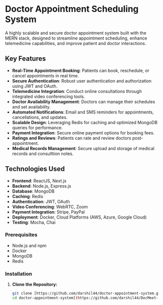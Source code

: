 # Doctor Appointment Scheduling System

A highly scalable and secure doctor appointment system built with the MERN stack, designed to streamline appointment scheduling, enhance telemedicine capabilities, and improve patient and doctor interactions.
  
## Key Features 

- **Real-Time Appointment Booking**: Patients can book, reschedule, or cancel appointments in real time.
- **Secure Authentication**: Robust user authentication and authorization using JWT and OAuth.
- **Telemedicine Integration**: Conduct online consultations through integrated video conferencing tools.
- **Doctor Availability Management**: Doctors can manage their schedules and set availability.
- **Automated Notifications**: Email and SMS reminders for appointments, cancellations, and updates. 
- **Scalable Design**: Leveraging Redis for caching and optimized MongoDB queries for performance.
- **Payment Integration**: Secure online payment options for booking fees.
- **Ratings and Reviews**: Patients can rate and review doctors post-appointment.  
- **Medical Records Management**: Secure upload and storage of medical records and consulttion notes.

## Technologies Used 
  
- **Frontend**: ReactJS, Next.js 
- **Backend**: Node.js, Express.js
- **Database**: MongoDB  
- **Caching**: Redis
- **Authentication**: JWT, OAuth 
- **Video Conferencing**: WebRTC, Zoom 
- **Payment Integration**: Stripe, PayPal
- **Deployment**: Docker, Cloud Platforms (AWS, Azure, Google Cloud) 
- **Testing**: Mocha, Chai
  
### Prerequisites

- Node.js and npm
- Docker
- MongoDB
- Redis

### Installation

1. **Clone the Repository:**
   ```bash
   git clone [https://github.com/darshil44/doctor-appointment-system.git
   cd doctor-appointment-system](https://github.com/darshil44/DocMeet---Secure-Medical-Scheduling)

